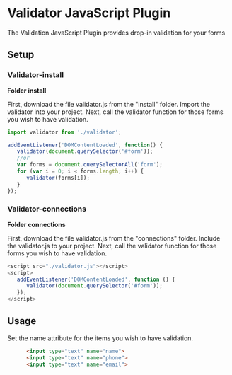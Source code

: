 # Validator JavaScript Plugin
The Validation JavaScript Plugin provides drop-in validation for your forms

## Setup
### Validator-install
**Folder install**

First, download the file validator.js from the "install" folder. 
Import the validator into your project.
Next, call the validator function for those forms you wish to have validation.

```js
import validator from './validator';

addEventListener('DOMContentLoaded', function() {
   validator(document.querySelector('#form'));
   //or
   var forms = document.querySelectorAll('form');
   for (var i = 0; i < forms.length; i++) {
      validator(forms[i]);
   }
});
```


### Validator-connections
**Folder connections**

First, download the file validator.js from the "connections" folder. 
Include the validator.js to your project.
Next, call the validator function for those forms you wish to have validation.

```js
<script src="./validator.js"></script>
<script>
   addEventListener('DOMContentLoaded', function () {
      validator(document.querySelector('#form'));
   });
</script>
```


## Usage
Set the name attribute for the items you wish to have validation.
```html
      <input type="text" name="name">
      <input type="text" name="phone">
      <input type="text" name="email">
```
